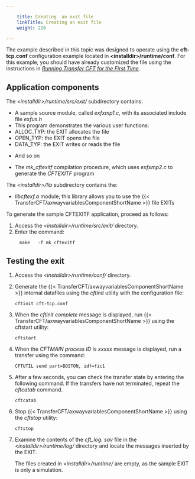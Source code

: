 ```yaml
---

    title: Creating  an exit file
    linkTitle: Creating an exit file
    weight: 220

---
```

The example described in this topic was designed to operate using the <span class="bold_in_para">****cft-tcp.conf****</span> configuration example located in <span class="bold_in_para">****&lt;installdir>/runtime/conf****</span>.
For this example, you should have already customized the
file using the instructions in [*Running Transfer
CFT for the First Time*]().

## Application components

The *&lt;installdir>/runtime/src/exit/* subdirectory contains:

- A sample source
    module, called *exfxmp1.c*, with its associated include file *exfus.h*
- This program
    demonstrates the various user functions:
- ALLOC\_TYP:
    the EXIT allocates the file
- OPEN\_TYP: the
    EXIT opens the file
- DATA\_TYP: the
    EXIT writes or reads the file

<!-- -->

- And so on

<!-- -->

- The *mk\_cftexitf*
    compilation procedure, which uses *exfxmp2.c* to generate the *CFTEXITF*
    program

The *&lt;installdir>/lib* subdirectory contains the:

- *libcftexf.a*
    module; this library allows you to use the {{< TransferCFT/axwayvariablesComponentShortName >}} file EXITs

To generate the sample CFTEXITF application, proceed as follows:

1. Access the *&lt;installdir>/runtime/src/exit/* directory.
1. Enter the command:

`     make   -f mk_cftexitf`

## Testing the exit

1. Access the *&lt;installdir>/runtime/conf/* directory.

1. Generate the {{< TransferCFT/axwayvariablesComponentShortName >}} internal datafiles
    using the *cftinit* utility with the configuration file:

    `cftinit cft-tcp.conf`

1. When the *cftinit complete*
    message is displayed, run {{< TransferCFT/axwayvariablesComponentShortName >}} using the cftstart utility:

    `cftstart`

1. When the *CFTMAIN process
    ID is xxxxx* message is displayed, run a transfer using the command:

    `CFTUTIL send part=BOSTON, idf=fic1`

1. After a few seconds, you can
    check the transfer state by entering the following command. If the transfers have not terminated, repeat the *cftcatab* command.

    `cftcatab`

1. Stop {{< TransferCFT/axwayvariablesComponentShortName >}} using the *cftstop*
    utility:

    `cftstop`

1. Examine the contents of the
    *cft\_log. sav* file in the *&lt;installdir>/runtime/log/* directory and locate the
    messages inserted by the EXIT.  
      
    The files created in *&lt;installdir>/runtime/* are empty, as the sample EXIT is
    only a simulation.
